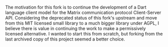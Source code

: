 The motivation for this fork is to continue the development of a Dart language client model for the Matrix communication protocol Client-Server API.
Considering the deprecated status of this fork's upstream and move from this MIT licensed small library to a much bigger library under AGPL,
I believe there is value in continuing the work to make a permissively licensed alternative.
I wanted to start this from scratch, but forking from the last archived copy of this project seemed a better choice.
